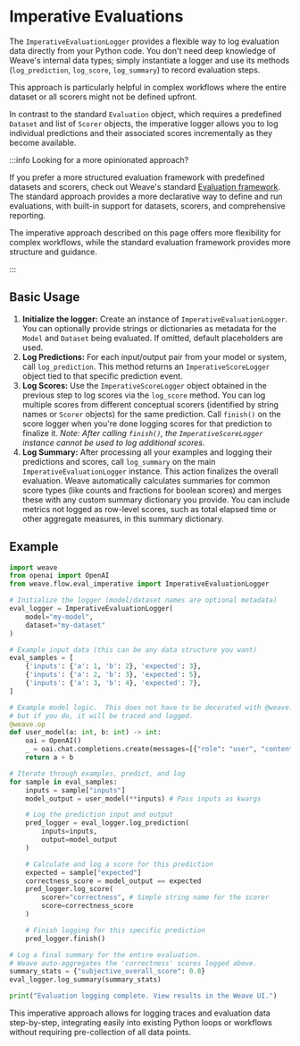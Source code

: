 # Imperative Evaluations

The `ImperativeEvaluationLogger` provides a flexible way to log evaluation data directly from your Python code. You don't need deep knowledge of Weave's internal data types; simply instantiate a logger and use its methods (`log_prediction`, `log_score`, `log_summary`) to record evaluation steps.

This approach is particularly helpful in complex workflows where the entire dataset or all scorers might not be defined upfront.

In contrast to the standard `Evaluation` object, which requires a predefined `Dataset` and list of `Scorer` objects, the imperative logger allows you to log individual predictions and their associated scores incrementally as they become available.

:::info Looking for a more opinionated approach?

If you prefer a more structured evaluation framework with predefined datasets and scorers, check out Weave's standard [Evaluation framework](../core-types/evaluations.md). The standard approach provides a more declarative way to define and run evaluations, with built-in support for datasets, scorers, and comprehensive reporting.

The imperative approach described on this page offers more flexibility for complex workflows, while the standard evaluation framework provides more structure and guidance.

:::

## Basic Usage

1.  **Initialize the logger:** Create an instance of `ImperativeEvaluationLogger`. You can optionally provide strings or dictionaries as metadata for the `Model` and `Dataset` being evaluated. If omitted, default placeholders are used.
2.  **Log Predictions:** For each input/output pair from your model or system, call `log_prediction`. This method returns an `ImperativeScoreLogger` object tied to that specific prediction event.
3.  **Log Scores:** Use the `ImperativeScoreLogger` object obtained in the previous step to log scores via the `log_score` method. You can log multiple scores from different conceptual scorers (identified by string names or `Scorer` objects) for the same prediction. Call `finish()` on the score logger when you're done logging scores for that prediction to finalize it. _Note: After calling `finish()`, the `ImperativeScoreLogger` instance cannot be used to log additional scores._
4.  **Log Summary:** After processing all your examples and logging their predictions and scores, call `log_summary` on the main `ImperativeEvaluationLogger` instance. This action finalizes the overall evaluation. Weave automatically calculates summaries for common score types (like counts and fractions for boolean scores) and merges these with any custom summary dictionary you provide. You can include metrics not logged as row-level scores, such as total elapsed time or other aggregate measures, in this summary dictionary.

## Example

```python
import weave
from openai import OpenAI
from weave.flow.eval_imperative import ImperativeEvaluationLogger

# Initialize the logger (model/dataset names are optional metadata)
eval_logger = ImperativeEvaluationLogger(
    model="my-model",
    dataset="my-dataset"
)

# Example input data (this can be any data structure you want)
eval_samples = [
    {'inputs': {'a': 1, 'b': 2}, 'expected': 3},
    {'inputs': {'a': 2, 'b': 3}, 'expected': 5},
    {'inputs': {'a': 3, 'b': 4}, 'expected': 7},
]

# Example model logic.  This does not have to be decorated with @weave.op,
# but if you do, it will be traced and logged.
@weave.op
def user_model(a: int, b: int) -> int:
    oai = OpenAI()
    _ = oai.chat.completions.create(messages=[{"role": "user", "content": f"What is {a}+{b}?"}], model="gpt-4o-mini")
    return a + b

# Iterate through examples, predict, and log
for sample in eval_samples:
    inputs = sample["inputs"]
    model_output = user_model(**inputs) # Pass inputs as kwargs

    # Log the prediction input and output
    pred_logger = eval_logger.log_prediction(
        inputs=inputs,
        output=model_output
    )

    # Calculate and log a score for this prediction
    expected = sample["expected"]
    correctness_score = model_output == expected
    pred_logger.log_score(
        scorer="correctness", # Simple string name for the scorer
        score=correctness_score
    )

    # Finish logging for this specific prediction
    pred_logger.finish()

# Log a final summary for the entire evaluation.
# Weave auto-aggregates the 'correctness' scores logged above.
summary_stats = {"subjective_overall_score": 0.8}
eval_logger.log_summary(summary_stats)

print("Evaluation logging complete. View results in the Weave UI.")

```

This imperative approach allows for logging traces and evaluation data step-by-step, integrating easily into existing Python loops or workflows without requiring pre-collection of all data points.
